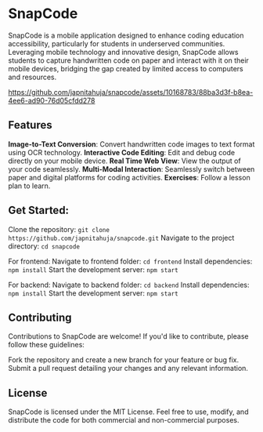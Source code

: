 # SnapCode

SnapCode is a mobile application designed to enhance coding education accessibility, particularly for students in underserved communities. Leveraging mobile technology and innovative design, SnapCode allows students to capture handwritten code on paper and interact with it on their mobile devices, bridging the gap created by limited access to computers and resources.

https://github.com/japnitahuja/snapcode/assets/10168783/88ba3d3f-b8ea-4ee6-ad90-76d05cfdd278

## Features
**Image-to-Text Conversion**: Convert handwritten code images to text format using OCR technology.
**Interactive Code Editing**: Edit and debug code directly on your mobile device.
**Real Time Web View**: View the output of your code seamlessly.
**Multi-Modal Interaction**: Seamlessly switch between paper and digital platforms for coding activities.
**Exercises**: Follow a lesson plan to learn.

## Get Started:

Clone the repository: `git clone https://github.com/japnitahuja/snapcode.git`
Navigate to the project directory: `cd snapcode`

For frontend:
Navigate to frontend folder: `cd frontend`
Install dependencies: `npm install`
Start the development server: `npm start`

For backend:
Navigate to backend folder: `cd backend`
Install dependencies: `npm install`
Start the development server: `npm start`

## Contributing
Contributions to SnapCode are welcome! If you'd like to contribute, please follow these guidelines:

Fork the repository and create a new branch for your feature or bug fix.
Submit a pull request detailing your changes and any relevant information.

## License
SnapCode is licensed under the MIT License. Feel free to use, modify, and distribute the code for both commercial and non-commercial purposes.

